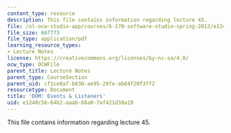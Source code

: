 ```yaml
---
content_type: resource
description: This file contains information regarding lecture 45.
file: /ol-ocw-studio-app/courses/6-170-software-studio-spring-2013/e1240c5664b2aaab68a07af421d38a19_MIT6_170S13_45-dom-list.pdf
file_size: 667773
file_type: application/pdf
learning_resource_types:
- Lecture Notes
license: https://creativecommons.org/licenses/by-nc-sa/4.0/
ocw_type: OCWFile
parent_title: Lecture Notes
parent_type: CourseSection
parent_uid: cf1ce8a7-b030-ae95-29fe-ab84f20f3ff2
resourcetype: Document
title: 'DOM: Events & Listeners'
uid: e1240c56-64b2-aaab-68a0-7af421d38a19
---
```

This file contains information regarding lecture 45.